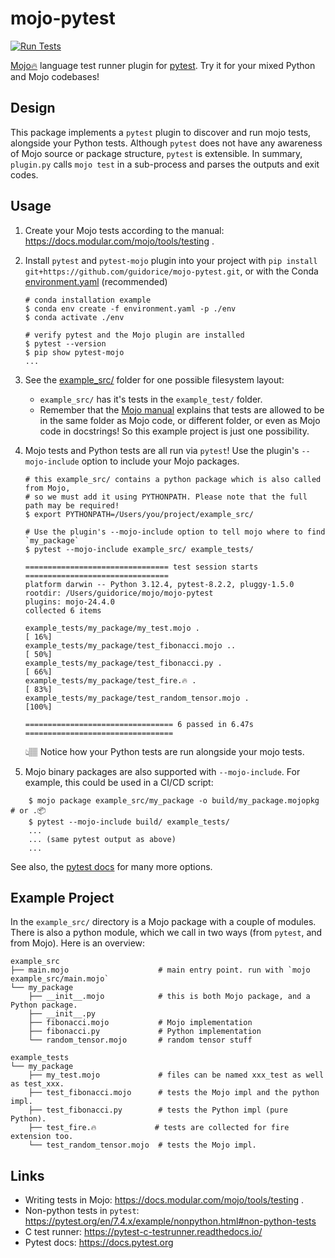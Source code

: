 # mojo-pytest

[![Run Tests](https://github.com/guidorice/mojo-pytest/actions/workflows/test.yml/badge.svg)](https://github.com/guidorice/mojo-pytest/actions/workflows/test.yml)

[Mojo🔥](https://github.com/modularml/mojo) language test runner plugin for [pytest](https://docs.pytest.org). Try it for
your mixed Python and Mojo codebases!

## Design

This package implements a `pytest` plugin to discover and run mojo tests, alongside your Python tests. Although `pytest`
does not have any awareness of Mojo source or package structure, `pytest` is extensible. In summary, `plugin.py` calls
`mojo test` in a sub-process and parses the outputs and exit codes.

## Usage

1. Create your Mojo tests according to the manual: https://docs.modular.com/mojo/tools/testing .

2. Install `pytest` and `pytest-mojo` plugin into your project
    with `pip install git+https://github.com/guidorice/mojo-pytest.git`, or with the Conda
    [environment.yaml](./environment.yaml) (recommended)
    ```shell
    # conda installation example
    $ conda env create -f environment.yaml -p ./env
    $ conda activate ./env

    # verify pytest and the Mojo plugin are installed
    $ pytest --version
    $ pip show pytest-mojo
    ...
    ```

3. See the [example_src/](./example_src/) folder for one possible filesystem layout:
    - `example_src/` has it's tests in the `example_test/` folder.
    - Remember that the [Mojo manual](https://docs.modular.com/mojo/tools/testing) explains
    that tests are allowed to be in the same folder as Mojo code, or different folder, or even as Mojo code in
    docstrings! So this example project is just one possibility.
4. Mojo tests and Python tests are all run via `pytest`! Use the plugin's `--mojo-include` option to include your
   Mojo packages.

    ```shell
    # this example_src/ contains a python package which is also called from Mojo,
    # so we must add it using PYTHONPATH. Please note that the full path may be required!
    $ export PYTHONPATH=/Users/you/project/example_src/

    # Use the plugin's --mojo-include option to tell mojo where to find `my_package` 
    $ pytest --mojo-include example_src/ example_tests/

    ================================ test session starts ================================
    platform darwin -- Python 3.12.4, pytest-8.2.2, pluggy-1.5.0
    rootdir: /Users/guidorice/mojo/mojo-pytest
    plugins: mojo-24.4.0
    collected 6 items                                                                   

    example_tests/my_package/my_test.mojo .                                       [ 16%]
    example_tests/my_package/test_fibonacci.mojo ..                               [ 50%]
    example_tests/my_package/test_fibonacci.py .                                  [ 66%]
    example_tests/my_package/test_fire.🔥 .                                       [ 83%]
    example_tests/my_package/test_random_tensor.mojo .                            [100%]

    ================================= 6 passed in 6.47s =================================
    ```

    👆🏽 Notice how your Python tests are run alongside your mojo tests.

5. Mojo binary packages are also supported with `--mojo-include`. For example, this could be used in a CI/CD script:

```shell
    $ mojo package example_src/my_package -o build/my_package.mojopkg  # or .📦
    $ pytest --mojo-include build/ example_tests/
    ... 
    ... (same pytest output as above)
    ...
```

See also, the [pytest docs](https://docs.pytest.org) for many more options.

## Example Project

In the `example_src/` directory is a Mojo package with a couple of modules. There is also a python module, which we call
in two ways (from `pytest`, and from Mojo). Here is an overview:

```shell
example_src
├── main.mojo                    # main entry point. run with `mojo example_src/main.mojo`
└── my_package
    ├── __init__.mojo            # this is both Mojo package, and a Python package.
    ├── __init__.py
    ├── fibonacci.mojo           # Mojo implementation
    ├── fibonacci.py             # Python implementation
    └── random_tensor.mojo       # random tensor stuff

example_tests
└── my_package
    ├── my_test.mojo             # files can be named xxx_test as well as test_xxx.
    ├── test_fibonacci.mojo      # tests the Mojo impl and the python impl.
    ├── test_fibonacci.py        # tests the Python impl (pure Python).
    ├── test_fire.🔥             # tests are collected for fire extension too.
    └── test_random_tensor.mojo  # tests the Mojo impl.
```

## Links

- Writing tests in Mojo: https://docs.modular.com/mojo/tools/testing .
- Non-python tests in `pytest`:  https://pytest.org/en/7.4.x/example/nonpython.html#non-python-tests
- C test runner: https://pytest-c-testrunner.readthedocs.io/
- Pytest docs: https://docs.pytest.org
